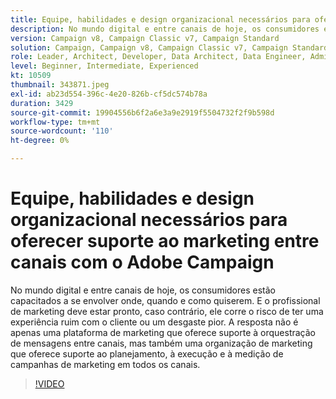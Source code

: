 ```yaml
---
title: Equipe, habilidades e design organizacional necessários para oferecer suporte ao marketing entre canais com o Adobe Campaign
description: No mundo digital e entre canais de hoje, os consumidores estão capacitados a se envolver onde, quando e como quiserem.
version: Campaign v8, Campaign Classic v7, Campaign Standard
solution: Campaign, Campaign v8, Campaign Classic v7, Campaign Standard
role: Leader, Architect, Developer, Data Architect, Data Engineer, Admin, User
level: Beginner, Intermediate, Experienced
kt: 10509
thumbnail: 343871.jpeg
exl-id: ab23d554-396c-4e20-826b-cf5dc574b78a
duration: 3429
source-git-commit: 19904556b6f2a6e3a9e2919f5504732f2f9b598d
workflow-type: tm+mt
source-wordcount: '110'
ht-degree: 0%

---
```


# Equipe, habilidades e design organizacional necessários para oferecer suporte ao marketing entre canais com o Adobe Campaign

No mundo digital e entre canais de hoje, os consumidores estão capacitados a se envolver onde, quando e como quiserem. E o profissional de marketing deve estar pronto, caso contrário, ele corre o risco de ter uma experiência ruim com o cliente ou um desgaste pior. A resposta não é apenas uma plataforma de marketing que oferece suporte à orquestração de mensagens entre canais, mas também uma organização de marketing que oferece suporte ao planejamento, à execução e à medição de campanhas de marketing em todos os canais.

>[!VIDEO](https://video.tv.adobe.com/v/3457049/?quality=12&learn=on&captions=por_br)
